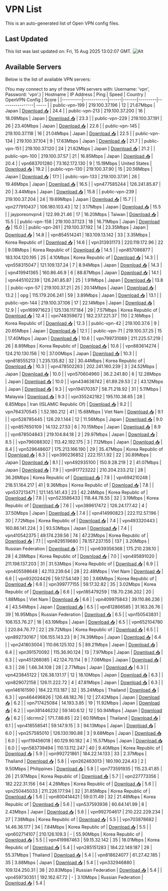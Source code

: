 # VPN List

This is an auto-generated list of Open VPN config files.

## Last Updated

This list was last updated on: Fri, 15 Aug 2025 13:02:07 GMT.
![Alt](https://repobeats.axiom.co/api/embed/186b98318ef1479477931607c1ad7d823f12451f.svg "Repobeats analytics image")

## Available Servers

Below is the list of available VPN servers:

(You may connect to any of these VPN servers with: Username: 'vpn', Password: 'vpn'.)
| Hostname | IP Address | Ping | Speed | Country | OpenVPN Config | Score |
|----------|------------|------|-------|---------|----------------| ----- |
| public-vpn-199 | 219.100.37.196 | 12 | 21.67Mbps | Japan | [Download 📥](./configs/server_0_JP.ovpn) | 24.4 |
| public-vpn-213 | 219.100.37.200 | 16 | 18.09Mbps | Japan | [Download 📥](./configs/server_1_JP.ovpn) | 23.3 |
| public-vpn-229 | 219.100.37.191 | 26 | 23.40Mbps | Japan | [Download 📥](./configs/server_2_JP.ovpn) | 22.6 |
| public-vpn-145 | 219.100.37.118 | 16 | 21.04Mbps | Japan | [Download 📥](./configs/server_3_JP.ovpn) | 22.5 |
| public-vpn-134 | 219.100.37.104 | 9 | 17.63Mbps | Japan | [Download 📥](./configs/server_4_JP.ovpn) | 21.7 |
| public-vpn-151 | 219.100.37.120 | 24 | 21.62Mbps | Japan | [Download 📥](./configs/server_5_JP.ovpn) | 21.2 |
| public-vpn-100 | 219.100.37.57 | 21 | 16.85Mbps | Japan | [Download 📥](./configs/server_6_JP.ovpn) | 20.4 |
| vpn683701280 | 73.162.172.130 | 9 | 15.19Mbps | United States | [Download 📥](./configs/server_7_US.ovpn) | 19.2 |
| public-vpn-130 | 219.100.37.90 | 15 | 20.56Mbps | Japan | [Download 📥](./configs/server_8_JP.ovpn) | 17.1 |
| public-vpn-133 | 219.100.37.91 | 26 | 19.46Mbps | Japan | [Download 📥](./configs/server_9_JP.ovpn) | 16.5 |
| vpn477585244 | 126.241.85.87 | 20 | 3.44Mbps | Japan | [Download 📥](./configs/server_10_JP.ovpn) | 15.8 |
| public-vpn-239 | 219.100.37.204 | 24 | 19.69Mbps | Japan | [Download 📥](./configs/server_11_JP.ovpn) | 15.7 |
| vpn277910437 | 106.180.103.43 | 12 | 3.17Mbps | Japan | [Download 📥](./configs/server_12_JP.ovpn) | 15.5 |
| jayporeonvpn4 | 122.99.21.46 | 17 | 16.20Mbps | Taiwan | [Download 📥](./configs/server_13_TW.ovpn) | 15.5 |
| public-vpn-158 | 219.100.37.123 | 18 | 16.71Mbps | Japan | [Download 📥](./configs/server_14_JP.ovpn) | 15.0 |
| public-vpn-261 | 219.100.37.192 | 14 | 23.35Mbps | Japan | [Download 📥](./configs/server_15_JP.ovpn) | 14.8 |
| vpn854514241 | 183.109.13.142 | 33 | 3.35Mbps | Korea Republic of | [Download 📥](./configs/server_16_KR.ovpn) | 14.6 |
| vpn313931173 | 220.119.172.96 | 22 | 9.08Mbps | Korea Republic of | [Download 📥](./configs/server_17_KR.ovpn) | 14.5 |
| vpn857086877 | 183.104.120.195 | 25 | 4.10Mbps | Korea Republic of | [Download 📥](./configs/server_18_KR.ovpn) | 14.3 |
| vpn558315047 | 121.109.137.24 | 7 | 8.94Mbps | Japan | [Download 📥](./configs/server_19_JP.ovpn) | 14.3 |
| vpn419941365 | 160.86.46.9 | 6 | 88.87Mbps | Japan | [Download 📥](./configs/server_20_JP.ovpn) | 14.1 |
| vpn445102239 | 126.241.85.87 | 25 | 1.91Mbps | Japan | [Download 📥](./configs/server_21_JP.ovpn) | 13.8 |
| public-vpn-57 | 219.100.37.21 | 25 | 20.14Mbps | Japan | [Download 📥](./configs/server_22_JP.ovpn) | 13.2 |
| opg | 115.179.206.241 | 59 | 3.89Mbps | Japan | [Download 📥](./configs/server_23_JP.ovpn) | 13.1 |
| public-vpn-144 | 219.100.37.106 | 17 | 22.14Mbps | Japan | [Download 📥](./configs/server_24_JP.ovpn) | 12.9 |
| vpn169971623 | 125.136.117.184 | 29 | 7.57Mbps | Korea Republic of | [Download 📥](./configs/server_25_KR.ovpn) | 12.4 |
| vpn748359672 | 182.237.221.37 | 110 | 2.16Mbps | Korea Republic of | [Download 📥](./configs/server_26_KR.ovpn) | 12.3 |
| public-vpn-42 | 219.100.37.6 | 9 | 20.65Mbps | Japan | [Download 📥](./configs/server_27_JP.ovpn) | 12.1 |
| public-vpn-71 | 219.100.37.25 | 15 | 17.40Mbps | Japan | [Download 📥](./configs/server_28_JP.ovpn) | 10.6 |
| vpn799731089 | 211.225.57.219 | 26 | 8.89Mbps | Korea Republic of | [Download 📥](./configs/server_29_KR.ovpn) | 10.6 |
| vpn883614274 | 124.210.130.156 | 10 | 37.00Mbps | Japan | [Download 📥](./configs/server_30_JP.ovpn) | 10.3 |
| vpn818555213 | 1.235.135.82 | 32 | 30.44Mbps | Korea Republic of | [Download 📥](./configs/server_31_KR.ovpn) | 10.3 |
| vpn478502263 | 202.241.160.239 | 3 | 24.52Mbps | Japan | [Download 📥](./configs/server_32_JP.ovpn) | 10.0 |
| vpn570604960 | 36.2.241.80 | 6 | 12.28Mbps | Japan | [Download 📥](./configs/server_33_JP.ovpn) | 10.0 |
| vpn434638742 | 61.89.29.53 | 2 | 43.12Mbps | Japan | [Download 📥](./configs/server_34_JP.ovpn) | 9.3 |
| vpn194170357 | 58.71.218.92 | 31 | 5.11Mbps | Malaysia | [Download 📥](./configs/server_35_MY.ovpn) | 9.3 |
| vpn355242182 | 195.110.38.65 | 28 | 6.85Mbps | Iran (ISLAMIC Republic Of) | [Download 📥](./configs/server_36_IR.ovpn) | 9.2 |
| vpn764370545 | 1.52.180.212 | 41 | 15.68Mbps | Viet Nam | [Download 📥](./configs/server_37_VN.ovpn) | 9.1 |
| vpn528785445 | 126.29.1.144 | 12 | 11.56Mbps | Japan | [Download 📥](./configs/server_38_JP.ovpn) | 9.0 |
| vpn857650109 | 14.132.27.53 | 6 | 70.15Mbps | Japan | [Download 📥](./configs/server_39_JP.ovpn) | 8.9 |
| vpn678504843 | 219.104.84.18 | 2 | 29.97Mbps | Japan | [Download 📥](./configs/server_40_JP.ovpn) | 8.5 |
| vpn796088302 | 113.42.192.175 | 3 | 7.12Mbps | Japan | [Download 📥](./configs/server_41_JP.ovpn) | 8.4 |
| vpn529648607 | 175.213.166.190 | 29 | 35.47Mbps | Korea Republic of | [Download 📥](./configs/server_42_KR.ovpn) | 8.3 |
| vpn390236852 | 222.151.1.92 | 22 | 30.89Mbps | Japan | [Download 📥](./configs/server_43_JP.ovpn) | 8.1 |
| vpn492935100 | 150.9.28.219 | 2 | 41.07Mbps | Japan | [Download 📥](./configs/server_44_JP.ovpn) | 7.9 |
| vpn917723222 | 210.204.233.212 | 28 | 36.26Mbps | Korea Republic of | [Download 📥](./configs/server_45_KR.ovpn) | 7.8 |
| vpn694210248 | 218.51.164.217 | 41 | 9.36Mbps | Korea Republic of | [Download 📥](./configs/server_46_KR.ovpn) | 7.8 |
| vpn537213471 | 121.145.141.43 | 23 | 42.24Mbps | Korea Republic of | [Download 📥](./configs/server_47_KR.ovpn) | 7.8 |
| vpn523586433 | 118.44.78.55 | 32 | 3.19Mbps | Korea Republic of | [Download 📥](./configs/server_48_KR.ovpn) | 7.6 |
| vpn389617472 | 126.24.177.42 | 4 | 37.50Mbps | Japan | [Download 📥](./configs/server_49_JP.ovpn) | 7.4 |
| vpn414990823 | 222.112.57.196 | 30 | 7.72Mbps | Korea Republic of | [Download 📥](./configs/server_50_KR.ovpn) | 7.4 |
| vpn493320443 | 160.86.141.224 | 3 | 93.53Mbps | Japan | [Download 📥](./configs/server_51_JP.ovpn) | 7.4 |
| vpn410542375 | 49.174.239.56 | 74 | 47.23Mbps | Korea Republic of | [Download 📥](./configs/server_52_KR.ovpn) | 7.1 |
| vpn829519680 | 78.157.237.155 | 137 | 3.20Mbps | Russian Federation | [Download 📥](./configs/server_53_RU.ovpn) | 7.1 |
| vpn639356368 | 175.210.238.10 | 28 | 4.28Mbps | Korea Republic of | [Download 📥](./configs/server_54_KR.ovpn) | 7.0 |
| vpn495891020 | 211.198.137.203 | 31 | 31.53Mbps | Korea Republic of | [Download 📥](./configs/server_55_KR.ovpn) | 6.9 |
| vpn405598648 | 42.113.239.64 | 28 | 22.48Mbps | Viet Nam | [Download 📥](./configs/server_56_VN.ovpn) | 6.6 |
| vpn932024426 | 59.17.54.149 | 30 | 3.66Mbps | Korea Republic of | [Download 📥](./configs/server_57_KR.ovpn) | 6.6 |
| vpn399777155 | 59.17.32.82 | 35 | 3.02Mbps | Korea Republic of | [Download 📥](./configs/server_58_KR.ovpn) | 6.6 |
| vpn185479259 | 118.70.236.202 | 20 | 1.88Mbps | Viet Nam | [Download 📥](./configs/server_59_VN.ovpn) | 6.6 |
| vpn409975843 | 39.110.86.236 | 4 | 43.54Mbps | Japan | [Download 📥](./configs/server_60_JP.ovpn) | 6.5 |
| vpn612866585 | 31.163.26.76 | 39 | 16.95Mbps | Russian Federation | [Download 📥](./configs/server_61_RU.ovpn) | 6.5 |
| vpn150543831 | 106.153.76.27 | 16 | 63.19Mbps | Japan | [Download 📥](./configs/server_62_JP.ovpn) | 6.5 |
| vpn652104780 | 220.84.76.77 | 22 | 29.72Mbps | Korea Republic of | [Download 📥](./configs/server_63_KR.ovpn) | 6.5 |
| vpn892730167 | 106.155.143.23 | 9 | 74.39Mbps | Japan | [Download 📥](./configs/server_64_JP.ovpn) | 6.4 |
| vpn241803004 | 110.66.125.102 | 5 | 89.21Mbps | Japan | [Download 📥](./configs/server_65_JP.ovpn) | 6.4 |
| vpn391570092 | 115.36.90.124 | 13 | 7.97Mbps | Japan | [Download 📥](./configs/server_66_JP.ovpn) | 6.3 |
| vpn451268085 | 42.124.70.114 | 9 | 7.08Mbps | Japan | [Download 📥](./configs/server_67_JP.ovpn) | 6.3 |
| 2i6 | 1.66.34.108 | 28 | 2.77Mbps | Japan | [Download 📥](./configs/server_68_JP.ovpn) | 6.3 |
| vpn423845122 | 126.38.131.17 | 12 | 18.10Mbps | Japan | [Download 📥](./configs/server_69_JP.ovpn) | 6.3 |
| vpn829072158 | 126.11.222.72 | 4 | 47.81Mbps | Japan | [Download 📥](./configs/server_70_JP.ovpn) | 6.3 |
| vpn146161590 | 184.22.113.187 | 32 | 35.24Mbps | Thailand | [Download 📥](./configs/server_71_TH.ovpn) | 6.3 |
| vpn464496826 | 126.48.182.76 | 12 | 27.42Mbps | Japan | [Download 📥](./configs/server_72_JP.ovpn) | 6.2 |
| vpn717425084 | 14.193.3.85 | 19 | 11.92Mbps | Japan | [Download 📥](./configs/server_73_JP.ovpn) | 6.2 |
| vpn381446232 | 59.140.6.12 | 12 | 50.94Mbps | Japan | [Download 📥](./configs/server_74_JP.ovpn) | 6.2 |
| idcrmn2 | 171.7.88.65 | 22 | 60.19Mbps | Thailand | [Download 📥](./configs/server_75_TH.ovpn) | 6.1 |
| vpn418558541 | 59.147.9.15 | 3 | 94.13Mbps | Japan | [Download 📥](./configs/server_76_JP.ovpn) | 6.0 |
| vpn257585010 | 126.130.190.88 | 3 | 9.68Mbps | Japan | [Download 📥](./configs/server_77_JP.ovpn) | 6.0 |
| vpn119456018 | 60.129.90.182 | 4 | 15.57Mbps | Japan | [Download 📥](./configs/server_78_JP.ovpn) | 6.0 |
| vpn583739494 | 110.13.112.247 | 40 | 9.40Mbps | Korea Republic of | [Download 📥](./configs/server_79_KR.ovpn) | 5.9 |
| vpn992721861 | 184.22.14.133 | 33 | 2.37Mbps | Thailand | [Download 📥](./configs/server_80_TH.ovpn) | 5.8 |
| vpn262463013 | 180.190.224.43 | 2 | 9.50Mbps | Philippines | [Download 📥](./configs/server_81_PH.ovpn) | 5.8 |
| vpn773591935 | 115.23.41.85 | 26 | 21.97Mbps | Korea Republic of | [Download 📥](./configs/server_82_KR.ovpn) | 5.7 |
| vpn227773356 | 182.222.31.156 | 64 | 4.28Mbps | Korea Republic of | [Download 📥](./configs/server_83_KR.ovpn) | 5.6 |
| vpn250445033 | 211.226.177.94 | 32 | 31.85Mbps | Korea Republic of | [Download 📥](./configs/server_84_KR.ovpn) | 5.6 |
| vpn800414421 | 59.0.11.49 | 32 | 21.48Mbps | Korea Republic of | [Download 📥](./configs/server_85_KR.ovpn) | 5.6 |
| vpn537593936 | 60.64.141.99 | 8 | 2.43Mbps | Japan | [Download 📥](./configs/server_86_JP.ovpn) | 5.6 |
| vpn992704617 | 210.222.229.234 | 27 | 7.38Mbps | Korea Republic of | [Download 📥](./configs/server_87_KR.ovpn) | 5.5 |
| vpn703878682 | 14.46.36.177 | 34 | 7.84Mbps | Korea Republic of | [Download 📥](./configs/server_88_KR.ovpn) | 5.5 |
| vpn602714107 | 210.126.109.3 | - | 55.90Mbps | Korea Republic of | [Download 📥](./configs/server_89_KR.ovpn) | 5.5 |
| vpn419987463 | 59.15.32.142 | 35 | 18.01Mbps | Korea Republic of | [Download 📥](./configs/server_90_KR.ovpn) | 5.4 |
| vpn285151283 | 184.22.149.187 | 26 | 55.37Mbps | Thailand | [Download 📥](./configs/server_91_TH.ovpn) | 5.4 |
| vpn818624077 | 61.27.42.185 | 35 | 3.88Mbps | Japan | [Download 📥](./configs/server_92_JP.ovpn) | 5.4 |
| vpn332946880 | 109.124.250.31 | 38 | 20.83Mbps | Russian Federation | [Download 📥](./configs/server_93_RU.ovpn) | 5.4 |
| vpn459730351 | 192.162.67.72 | - | 3.10Mbps | Russian Federation | [Download 📥](./configs/server_94_RU.ovpn) | 5.4 |
